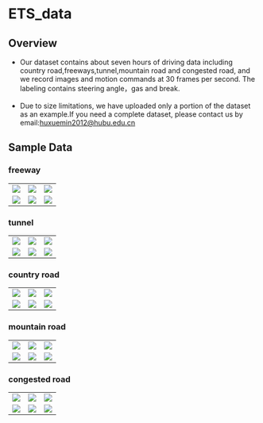 # ETS_data

## Overview
* Our dataset contains about seven hours of driving data including country road,freeways,tunnel,mountain road and congested road, and we record images and motion commands at 30  frames per second. The labeling contains  steering angle，gas and break.<br><br>
* Due to size limitations, we have uploaded only a portion of the dataset as an example.If you need a complete dataset, please contact us by email:huxuemin2012@hubu.edu.cn

## Sample Data
### freeway
<table>
  <tr>
    <td ><center><img src="https://github.com/hubudata/ETS_data/raw/master/freeway_tunnel/11-18-22-51_2018_11_18_23_14_41_57.jpg" ></center></td>
    <td ><center><img src="https://github.com/hubudata/ETS_data/raw/master/freeway_tunnel/11-18-22-51_2018_11_18_23_14_42_24.jpg" ></center></td>
    <td ><center><img src="https://github.com/hubudata/ETS_data/raw/master/freeway_tunnel/11-18-22-51_2018_11_18_23_14_43_57.jpg" ></center></td>
  </tr>
  
  <tr>
    <td ><center><img src="https://github.com/hubudata/ETS_data/raw/master/freeway_tunnel/11-18-22-51_2018_11_18_23_14_46_04.jpg" ></center></td>
    <td ><center><img src="https://github.com/hubudata/ETS_data/raw/master/freeway_tunnel/11-18-22-51_2018_11_18_23_15_28_86.jpg" ></center></td>
    <td ><center><img src="https://github.com/hubudata/ETS_data/raw/master/freeway_tunnel/11-18-22-51_2018_11_18_23_15_35_21.jpg" ></center></td>
  </tr>
</table>

### tunnel
<table>
  <tr>
    <td ><center><img src="https://github.com/hubudata/ETS_data/raw/master/freeway_tunnel/11-18-22-51_2018_11_18_23_14_55_03.jpg" ></center></td>
    <td ><center><img src="https://github.com/hubudata/ETS_data/raw/master/freeway_tunnel/11-18-22-51_2018_11_18_23_14_58_67.jpg" ></center></td>
    <td ><center><img src="https://github.com/hubudata/ETS_data/raw/master/freeway_tunnel/11-18-22-51_2018_11_18_23_14_59_07.jpg" ></center></td>
  </tr>
  
  <tr>
    <td ><center><img src="https://github.com/hubudata/ETS_data/raw/master/freeway_tunnel/11-18-22-51_2018_11_18_23_14_59_53.jpg" ></center></td>
    <td ><center><img src="https://github.com/hubudata/ETS_data/raw/master/freeway_tunnel/11-18-22-51_2018_11_18_23_15_25_99.jpg" ></center></td>
    <td ><center><img src="https://github.com/hubudata/ETS_data/raw/master/freeway_tunnel/11-18-22-51_2018_11_18_23_15_27_19.jpg" ></center></td>
  </tr>
</table>

### country road
<table>
  <tr>
    <td ><center><img src="https://github.com/hubudata/ETS_data/raw/master/country road_mountain road/11-18-23-29_2018_11_18_23_55_17_74.jpg" ></center></td>
    <td ><center><img src="https://github.com/hubudata/ETS_data/raw/master/country road_mountain road/11-18-23-29_2018_11_18_23_55_28_63.jpg" ></center></td>
    <td ><center><img src="https://github.com/hubudata/ETS_data/raw/master/country road_mountain road/11-18-23-29_2018_11_18_23_55_33_48.jpg" ></center></td>
  </tr>
  
  <tr>
    <td ><center><img src="https://github.com/hubudata/ETS_data/raw/master/country road_mountain road/11-18-23-29_2018_11_18_23_55_37_35.jpg" ></center></td>
    <td ><center><img src="https://github.com/hubudata/ETS_data/raw/master/country road_mountain road/11-18-23-29_2018_11_18_23_55_46_07.jpg" ></center></td>
    <td ><center><img src="https://github.com/hubudata/ETS_data/raw/master/country road_mountain road/11-18-23-29_2018_11_18_23_55_53_96.jpg" ></center></td>
  </tr>
</table>

### mountain road
<table>
  <tr>
    <td ><center><img src="https://github.com/hubudata/ETS_data/raw/master/country road_mountain road/11-18-23-29_2018_11_18_23_55_20_09.jpg" ></center></td>
    <td ><center><img src="https://github.com/hubudata/ETS_data/raw/master/country road_mountain road/11-18-23-29_2018_11_18_23_55_21_92.jpg" ></center></td>
    <td ><center><img src="https://github.com/hubudata/ETS_data/raw/master/country road_mountain road/11-18-23-29_2018_11_18_23_55_25_93.jpg" ></center></td>
  </tr>
  
  <tr>
    <td ><center><img src="https://github.com/hubudata/ETS_data/raw/master/country road_mountain road/11-18-23-29_2018_11_18_23_55_27_80.jpg" ></center></td>
    <td ><center><img src="https://github.com/hubudata/ETS_data/raw/master/country road_mountain road/11-18-23-29_2018_11_18_23_55_31_41.jpg" ></center></td>
    <td ><center><img src="https://github.com/hubudata/ETS_data/raw/master/country road_mountain road/11-18-23-29_2018_11_18_23_55_32_81.jpg" ></center></td>
  </tr>
</table>

### congested road
<table>
  <tr>
    <td ><center><img src="https://github.com/hubudata/ETS_data/raw/master/congested road/11-19-00-17_2018_11_19_00_21_01_76.jpg" ></center></td>
    <td ><center><img src="https://github.com/hubudata/ETS_data/raw/master/congested road/11-19-00-17_2018_11_19_00_21_05_76.jpg" ></center></td>
    <td ><center><img src="https://github.com/hubudata/ETS_data/raw/master/congested road/11-19-00-17_2018_11_19_00_21_06_16.jpg" ></center></td>
  </tr>
  
  <tr>
    <td ><center><img src="https://github.com/hubudata/ETS_data/raw/master/congested road/11-19-00-17_2018_11_19_00_21_21_89.jpg" ></center></td>
    <td ><center><img src="https://github.com/hubudata/ETS_data/raw/master/congested road/11-19-00-17_2018_11_19_00_21_22_42.jpg" ></center></td>
    <td ><center><img src="https://github.com/hubudata/ETS_data/raw/master/congested road/11-19-00-17_2018_11_19_00_21_26_19.jpg" ></center></td>
  </tr>
</table>


